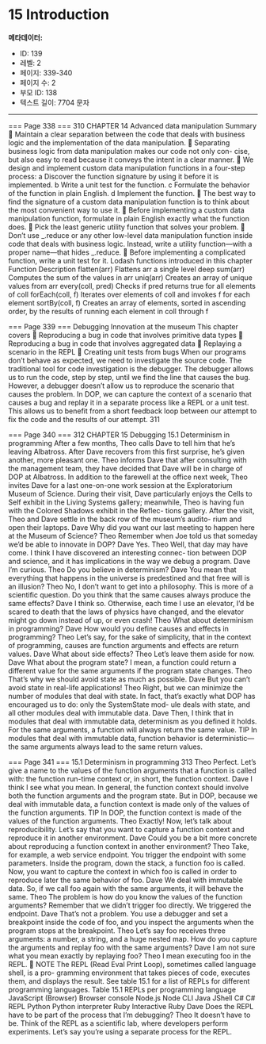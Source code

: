 # 15 Introduction

**메타데이터:**
- ID: 139
- 레벨: 2
- 페이지: 339-340
- 페이지 수: 2
- 부모 ID: 138
- 텍스트 길이: 7704 문자

---

=== Page 338 ===
310 CHAPTER 14 Advanced data manipulation
Summary
 Maintain a clear separation between the code that deals with business logic and
the implementation of the data manipulation.
 Separating business logic from data manipulation makes our code not only con-
cise, but also easy to read because it conveys the intent in a clear manner.
 We design and implement custom data manipulation functions in a four-step
process:
a Discover the function signature by using it before it is implemented.
b Write a unit test for the function.
c Formulate the behavior of the function in plain English.
d Implement the function.
 The best way to find the signature of a custom data manipulation function is to
think about the most convenient way to use it.
 Before implementing a custom data manipulation function, formulate in plain
English exactly what the function does.
 Pick the least generic utility function that solves your problem.
 Don’t use _.reduce or any other low-level data manipulation function inside
code that deals with business logic. Instead, write a utility function—with a proper
name—that hides _.reduce.
 Before implementing a complicated function, write a unit test for it.
Lodash functions introduced in this chapter
Function Description
flatten(arr) Flattens arr a single level deep
sum(arr) Computes the sum of the values in arr
uniq(arr) Creates an array of unique values from arr
every(coll, pred) Checks if pred returns true for all elements of coll
forEach(coll, f) Iterates over elements of coll and invokes f for each element
sortBy(coll, f) Creates an array of elements, sorted in ascending order, by the results of
running each element in coll through f

=== Page 339 ===
Debugging
Innovation at the museum
This chapter covers
 Reproducing a bug in code that involves
primitive data types
 Reproducing a bug in code that involves
aggregated data
 Replaying a scenario in the REPL
 Creating unit tests from bugs
When our programs don’t behave as expected, we need to investigate the source
code. The traditional tool for code investigation is the debugger. The debugger
allows us to run the code, step by step, until we find the line that causes the bug.
However, a debugger doesn’t allow us to reproduce the scenario that causes the
problem.
In DOP, we can capture the context of a scenario that causes a bug and replay
it in a separate process like a REPL or a unit test. This allows us to benefit from a
short feedback loop between our attempt to fix the code and the results of our
attempt.
311

=== Page 340 ===
312 CHAPTER 15 Debugging
15.1 Determinism in programming
After a few months, Theo calls Dave to tell him that he’s leaving Albatross. After Dave
recovers from this first surprise, he’s given another, more pleasant one. Theo informs Dave
that after consulting with the management team, they have decided that Dave will be in
charge of DOP at Albatross. In addition to the farewell at the office next week, Theo invites
Dave for a last one-on-one work session at the Exploratorium Museum of Science.
During their visit, Dave particularly enjoys the Cells to Self exhibit in the Living Systems
gallery; meanwhile, Theo is having fun with the Colored Shadows exhibit in the Reflec-
tions gallery. After the visit, Theo and Dave settle in the back row of the museum’s audito-
rium and open their laptops.
Dave Why did you want our last meeting to happen here at the Museum of Science?
Theo Remember when Joe told us that someday we’d be able to innovate in DOP?
Dave Yes.
Theo Well, that day may have come. I think I have discovered an interesting connec-
tion between DOP and science, and it has implications in the way we debug a
program.
Dave I’m curious.
Theo Do you believe in determinism?
Dave You mean that everything that happens in the universe is predestined and that
free will is an illusion?
Theo No, I don’t want to get into a philosophy. This is more of a scientific question.
Do you think that the same causes always produce the same effects?
Dave I think so. Otherwise, each time I use an elevator, I’d be scared to death that
the laws of physics have changed, and the elevator might go down instead of
up, or even crash!
Theo What about determinism in programming?
Dave How would you define causes and effects in programming?
Theo Let’s say, for the sake of simplicity, that in the context of programming, causes
are function arguments and effects are return values.
Dave What about side effects?
Theo Let’s leave them aside for now.
Dave What about the program state? I mean, a function could return a different
value for the same arguments if the program state changes.
Theo That’s why we should avoid state as much as possible.
Dave But you can’t avoid state in real-life applications!
Theo Right, but we can minimize the number of modules that deal with state. In fact,
that’s exactly what DOP has encouraged us to do: only the SystemState mod-
ule deals with state, and all other modules deal with immutable data.
Dave Then, I think that in modules that deal with immutable data, determinism as
you defined it holds. For the same arguments, a function will always return the
same value.
TIP In modules that deal with immutable data, function behavior is deterministic—the
same arguments always lead to the same return values.

=== Page 341 ===
15.1 Determinism in programming 313
Theo Perfect. Let’s give a name to the values of the function arguments that a function
is called with: the function run-time context or, in short, the function context.
Dave I think I see what you mean. In general, the function context should involve
both the function arguments and the program state. But in DOP, because we
deal with immutable data, a function context is made only of the values of the
function arguments.
TIP In DOP, the function context is made of the values of the function arguments.
Theo Exactly! Now, let’s talk about reproducibility. Let’s say that you want to capture
a function context and reproduce it in another environment.
Dave Could you be a bit more concrete about reproducing a function context in
another environment?
Theo Take, for example, a web service endpoint. You trigger the endpoint with some
parameters. Inside the program, down the stack, a function foo is called. Now,
you want to capture the context in which foo is called in order to reproduce
later the same behavior of foo.
Dave We deal with immutable data. So, if we call foo again with the same arguments,
it will behave the same.
Theo The problem is how do you know the values of the function arguments?
Remember that we didn’t trigger foo directly. We triggered the endpoint.
Dave That’s not a problem. You use a debugger and set a breakpoint inside the code of
foo, and you inspect the arguments when the program stops at the breakpoint.
Theo Let’s say foo receives three arguments: a number, a string, and a huge nested map.
How do you capture the arguments and replay foo with the same arguments?
Dave I am not sure what you mean exactly by replaying foo?
Theo I mean executing foo in the REPL.
 NOTE The REPL (Read Eval Print Loop), sometimes called language shell, is a pro-
gramming environment that takes pieces of code, executes them, and displays the
result. See table 15.1 for a list of REPLs for different programming languages.
Table 15.1 REPLs per programming language
JavaScript (Browser) Browser console
Node.js Node CLI
Java JShell
C# C# REPL
Python Python interpreter
Ruby Interactive Ruby
Dave Does the REPL have to be part of the process that I’m debugging?
Theo It doesn’t have to be. Think of the REPL as a scientific lab, where developers
perform experiments. Let’s say you’re using a separate process for the REPL.